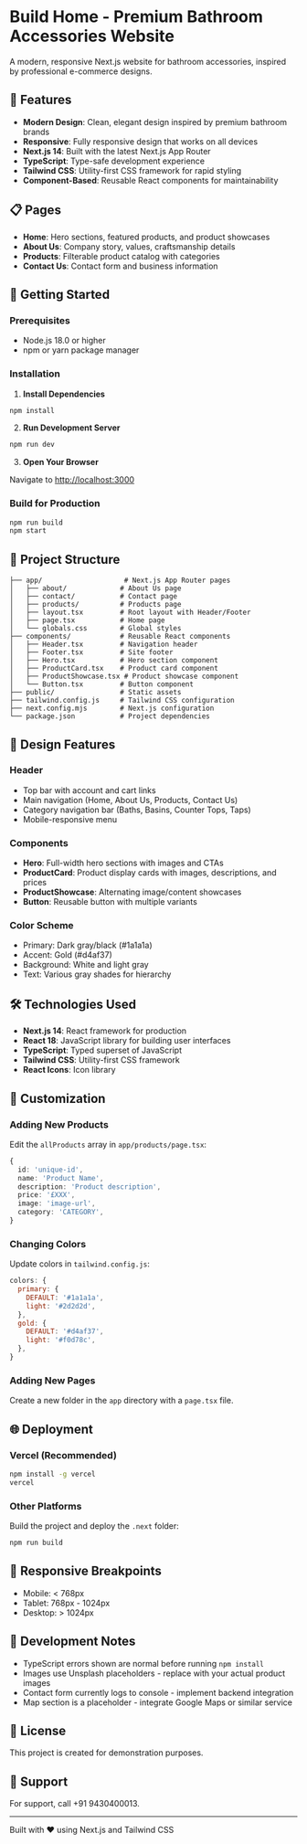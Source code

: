 # Build Home - Premium Bathroom Accessories Website

A modern, responsive Next.js website for bathroom accessories, inspired by professional e-commerce designs.

## 🌟 Features

- **Modern Design**: Clean, elegant design inspired by premium bathroom brands
- **Responsive**: Fully responsive design that works on all devices
- **Next.js 14**: Built with the latest Next.js App Router
- **TypeScript**: Type-safe development experience
- **Tailwind CSS**: Utility-first CSS framework for rapid styling
- **Component-Based**: Reusable React components for maintainability

## 📋 Pages

- **Home**: Hero sections, featured products, and product showcases
- **About Us**: Company story, values, craftsmanship details
- **Products**: Filterable product catalog with categories
- **Contact Us**: Contact form and business information

## 🚀 Getting Started

### Prerequisites

- Node.js 18.0 or higher
- npm or yarn package manager

### Installation

1. **Install Dependencies**

```bash
npm install
```

2. **Run Development Server**

```bash
npm run dev
```

3. **Open Your Browser**

Navigate to [http://localhost:3000](http://localhost:3000)

### Build for Production

```bash
npm run build
npm start
```

## 📁 Project Structure

```
├── app/                    # Next.js App Router pages
│   ├── about/             # About Us page
│   ├── contact/           # Contact page
│   ├── products/          # Products page
│   ├── layout.tsx         # Root layout with Header/Footer
│   ├── page.tsx           # Home page
│   └── globals.css        # Global styles
├── components/            # Reusable React components
│   ├── Header.tsx         # Navigation header
│   ├── Footer.tsx         # Site footer
│   ├── Hero.tsx           # Hero section component
│   ├── ProductCard.tsx    # Product card component
│   ├── ProductShowcase.tsx # Product showcase component
│   └── Button.tsx         # Button component
├── public/                # Static assets
├── tailwind.config.js     # Tailwind CSS configuration
├── next.config.mjs        # Next.js configuration
└── package.json           # Project dependencies
```

## 🎨 Design Features

### Header
- Top bar with account and cart links
- Main navigation (Home, About Us, Products, Contact Us)
- Category navigation bar (Baths, Basins, Counter Tops, Taps)
- Mobile-responsive menu

### Components
- **Hero**: Full-width hero sections with images and CTAs
- **ProductCard**: Product display cards with images, descriptions, and prices
- **ProductShowcase**: Alternating image/content showcases
- **Button**: Reusable button with multiple variants

### Color Scheme
- Primary: Dark gray/black (#1a1a1a)
- Accent: Gold (#d4af37)
- Background: White and light gray
- Text: Various gray shades for hierarchy

## 🛠️ Technologies Used

- **Next.js 14**: React framework for production
- **React 18**: JavaScript library for building user interfaces
- **TypeScript**: Typed superset of JavaScript
- **Tailwind CSS**: Utility-first CSS framework
- **React Icons**: Icon library

## 📝 Customization

### Adding New Products

Edit the `allProducts` array in `app/products/page.tsx`:

```typescript
{
  id: 'unique-id',
  name: 'Product Name',
  description: 'Product description',
  price: '£XXX',
  image: 'image-url',
  category: 'CATEGORY',
}
```

### Changing Colors

Update colors in `tailwind.config.js`:

```javascript
colors: {
  primary: {
    DEFAULT: '#1a1a1a',
    light: '#2d2d2d',
  },
  gold: {
    DEFAULT: '#d4af37',
    light: '#f0d78c',
  },
}
```

### Adding New Pages

Create a new folder in the `app` directory with a `page.tsx` file.

## 🌐 Deployment

### Vercel (Recommended)

```bash
npm install -g vercel
vercel
```

### Other Platforms

Build the project and deploy the `.next` folder:

```bash
npm run build
```

## 📱 Responsive Breakpoints

- Mobile: < 768px
- Tablet: 768px - 1024px
- Desktop: > 1024px

## 🔧 Development Notes

- TypeScript errors shown are normal before running `npm install`
- Images use Unsplash placeholders - replace with your actual product images
- Contact form currently logs to console - implement backend integration
- Map section is a placeholder - integrate Google Maps or similar service

## 📄 License

This project is created for demonstration purposes.

## 🤝 Support

For support, call +91 9430400013.

---

Built with ❤️ using Next.js and Tailwind CSS
